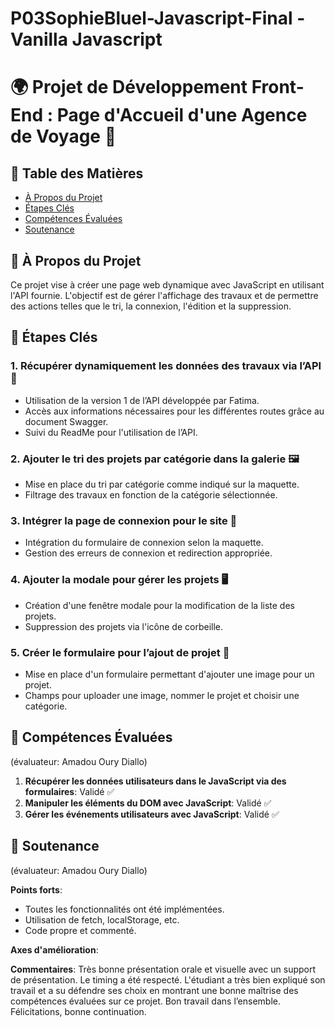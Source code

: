 # P03SophieBluel-Javascript-Final - Vanilla Javascript

# 🌍 Projet de Développement Front-End : Page d'Accueil d'une Agence de Voyage 🚀

## 📌 Table des Matières
- [À Propos du Projet](#-à-propos-du-projet)
- [Étapes Clés](#-étapes-clés)
- [Compétences Évaluées](#-compétences-évaluées)
- [Soutenance](#-soutenance)

## 📖 À Propos du Projet
Ce projet vise à créer une page web dynamique avec JavaScript en utilisant l'API fournie. L'objectif est de gérer l'affichage des travaux et de permettre des actions telles que le tri, la connexion, l'édition et la suppression.

## 🚀 Étapes Clés

### 1. Récupérer dynamiquement les données des travaux via l’API 📡
- Utilisation de la version 1 de l’API développée par Fatima.
- Accès aux informations nécessaires pour les différentes routes grâce au document Swagger.
- Suivi du ReadMe pour l'utilisation de l’API.

### 2. Ajouter le tri des projets par catégorie dans la galerie 🖼️
- Mise en place du tri par catégorie comme indiqué sur la maquette.
- Filtrage des travaux en fonction de la catégorie sélectionnée.

### 3. Intégrer la page de connexion pour le site 🔐
- Intégration du formulaire de connexion selon la maquette.
- Gestion des erreurs de connexion et redirection appropriée.

### 4. Ajouter la modale pour gérer les projets 🖥️
- Création d'une fenêtre modale pour la modification de la liste des projets.
- Suppression des projets via l'icône de corbeille.

### 5. Créer le formulaire pour l’ajout de projet 📝
- Mise en place d'un formulaire permettant d'ajouter une image pour un projet.
- Champs pour uploader une image, nommer le projet et choisir une catégorie.

## 🎯 Compétences Évaluées 
(évaluateur: Amadou Oury Diallo)
1. **Récupérer les données utilisateurs dans le JavaScript via des formulaires**: Validé ✅
2. **Manipuler les éléments du DOM avec JavaScript**: Validé ✅
3. **Gérer les événements utilisateurs avec JavaScript**: Validé ✅

## 🎤 Soutenance 
(évaluateur: Amadou Oury Diallo)

**Points forts**:
- Toutes les fonctionnalités ont été implémentées.
- Utilisation de fetch, localStorage, etc.
- Code propre et commenté.

**Axes d'amélioration**:

**Commentaires**:
Très bonne présentation orale et visuelle avec un support de présentation. Le timing a été respecté. L'étudiant a très bien expliqué son travail et a su défendre ses choix en montrant une bonne maîtrise des compétences évaluées sur ce projet. Bon travail dans l’ensemble. Félicitations, bonne continuation.
